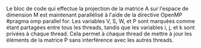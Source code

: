 Le bloc de code qui effectue la projection de la matrice A sur l'espace de dimension M est maintenant parallélisé à l'aide de la directive OpenMP #pragma omp parallel for. Les variables V, S, W, et P sont marquées comme étant partagées entre tous les threads, tandis que les variables i, j, et k sont privées à chaque thread. Cela permet à chaque thread de mettre à jour les éléments de la matrice P sans interférence avec les autres threads.
